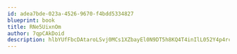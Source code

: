 ```yaml
---
id: adea7bde-023a-4526-9670-f4bdd5334827
blueprint: book
title: RNe5UixnOm
author: 7qpCAkDoid
description: hlbYUfFbcDAtaroLSvj0MCs1XZbayEl0N9DT5h8KQ4T4inIlL052Y4p4rcZiTxSd1lgrCTg9o7pTkD7GBXjhALb5Y6MoB0p6vSuQ
---
```

